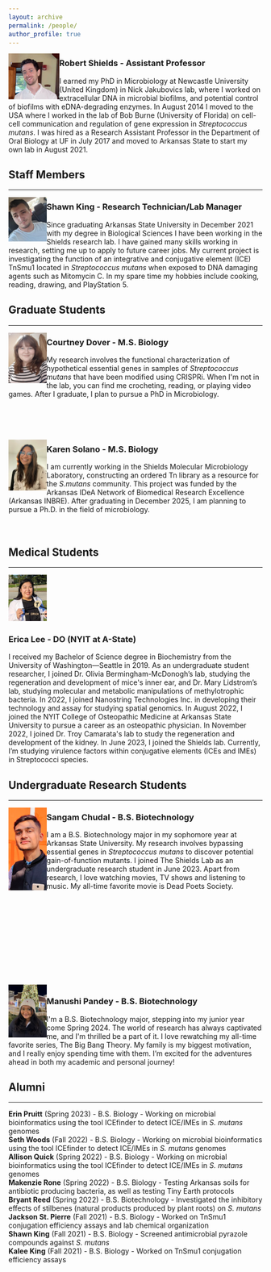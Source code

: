 ```yaml
---
layout: archive
permalink: /people/
author_profile: true
---
```

<img align="left" src='/images/RCSPortrait.png' width="20%">

### Robert Shields - Assistant Professor<br />               
I earned my PhD in Microbiology at Newcastle University (United Kingdom) in Nick Jakubovics lab, where I worked on extracellular DNA in microbial biofilms, and potential control of biofilms with eDNA-degrading enzymes. In August 2014 I moved to the USA where I worked in the lab of Bob Burne (University of Florida) on cell-cell communication and regulation of gene expression in *Streptococcus mutans*. I was hired as a Research Assistant Professor in the Department of Oral Biology at UF in July 2017 and moved to Arkansas State to start my own lab in August 2021.

## Staff Members
---
<img align="left" src='/images/photo for website.jpeg' width="15%">

### Shawn King - Research Technician/Lab Manager<br />
Since graduating Arkansas State University in December 2021 with my degree in Biological Sciences I have been working in the Shields research lab. I have gained many skills working in research, setting me up to apply to future career jobs. My current project is investigating the function of an integrative and conjugative element (ICE) TnSmu1 located in *Streptococcus mutans* when exposed to DNA damaging agents such as Mitomycin C.  In my spare time my hobbies include cooking, reading, drawing, and PlayStation 5.

## Graduate Students
---

<img align="left" src='/images/Dover.jpg' width="15%">

### Courtney Dover - M.S. Biology<br />
My research involves the functional characterization of hypothetical essential genes in samples of *Streptococcus mutans* that have been modified using CRISPRi. When I'm not in the lab, you can find me crocheting, reading, or playing video games. After I graduate, I plan to pursue a PhD in Microbiology.<br />
<br />
<br />
<br />
<br />

<img align="left" src='/images/IMG_7767_Original.jpg' width="15%">

### Karen Solano - M.S. Biology<br />
I am currently working in the Shields Molecular Microbiology Laboratory, constructing an ordered Tn library as a resource for the *S.mutans* community. This project was funded by the Arkansas IDeA Network of Biomedical Research Excellence (Arkansas INBRE). After graduating in December 2025, I am planning to pursue a Ph.D. in the field of microbiology.<br />
<br />
<br />
## Medical Students
---
<img src='/images/Erica.jpg' width="15%">

### Erica Lee - DO (NYIT at A-State)<br />
I received my Bachelor of Science degree in Biochemistry from the University of Washington—Seattle in 2019. As an undergraduate student researcher, I joined Dr. Olivia Bermingham-McDonogh’s lab, studying the regeneration and development of mice's inner ear, and Dr. Mary Lidstrom’s lab, studying molecular and metabolic manipulations of methylotrophic bacteria. In 2022, I joined Nanostring Technologies Inc. in developing their technology and assay for studying spatial genomics. In August 2022, I joined the NYIT College of Osteopathic Medicine at Arkansas State University to pursue a career as an osteopathic physician. In November 2022, I joined Dr. Troy Camarata's lab to study the regeneration and development of the kidney. In June 2023, I joined the Shields lab. Currently, I’m studying virulence factors within conjugative elements (ICEs and IMEs) in Streptococci species.<br />

## Undergraduate Research Students
---

<img align="left" src='/images/sangam.jpg' width="15%">

### Sangam Chudal - B.S. Biotechnology<br />
I am a B.S. Biotechnology major in my sophomore year at Arkansas State University. My research involves bypassing essential genes in *Streptococcus mutans* to discover potential gain-of-function mutants. I joined The Shields Lab as an undergraduate research student in June 2023. Apart from research, I love watching movies, TV shows and listening to music. My all-time favorite movie is Dead Poets Society.<br />
<br />
<br />
<br />
<br />
<br />
<br />
<br />
<br />
<br />
<br />
<br />
<img align="left" src='/images/manushi.jpeg' width="15%">

### Manushi Pandey - B.S. Biotechnology<br />
I'm a B.S. Biotechnology major, stepping into my junior year come Spring 2024. The world of research has always captivated me, and I'm thrilled  be a part of it. I love rewatching my all-time favorite series, The Big Bang Theory. My family is my biggest motivation, and I really enjoy spending time with them. I’m excited for the adventures ahead in both my academic and personal journey!<br /> 

## Alumni
---
**Erin Pruitt** (Spring 2023) - B.S. Biology - Working on microbial bioinformatics using the tool ICEfinder to detect ICE/IMEs in *S. mutans* genomes\
**Seth Woods** (Fall 2022) - B.S. Biology - Working on microbial bioinformatics using the tool ICEfinder to detect ICE/IMEs in *S. mutans* genomes\
**Allison Quick** (Spring 2022) - B.S. Biology - Working on microbial bioinformatics using the tool ICEfinder to detect ICE/IMEs in *S. mutans* genomes\
**Makenzie Rone** (Spring 2022) - B.S. Biology - Testing Arkansas soils for antibiotic producing bacteria, as well as testing Tiny Earth protocols\
**Bryant Reed** (Spring 2022) - B.S. Biotechnology - Investigated the inhibitory effects of stilbenes (natural products produced by plant roots) on *S. mutans*\
**Jackson St. Pierre** (Fall 2021) - B.S. Biology - Worked on TnSmu1 conjugation efficiency assays and lab chemical organization\
**Shawn King** (Fall 2021) - B.S. Biology - Screened antimicrobial pyrazole compounds against *S. mutans*\
**Kalee King** (Fall 2021) - B.S. Biology - Worked on TnSmu1 conjugation efficiency assays

